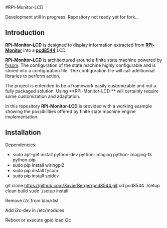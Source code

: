 #RPi-Monitor-LCD

Development still in progress. Repository not ready yet for fork...

## Introduction
**RPi-Monitor-LCD** is designed to display information extracted from [**RPi-Monitor**](https://github.com/XavierBerger/RPi-Monitor) into a [**pcd8544**](https://github.com/XavierBerger/pcd8544) LCD.

**RPi-Monitor-LCD** is architectured around a finite state machine powered by [fysom](https://github.com/mriehl/fysom). The configuration of the state machine highly configurable and is stored into a configuration file.
The configuration file will call additionnal libraries to perform action.

The project is entended to be a framework easily customizable and not a fully packaged solution. Using **RPi-Monitor-LCD ** will certainly require some customization and adaptation.

In this repository **RPi-Monitor-LCD** is provided with a working example showing the possibilities offered by finite state machine engine implementation. 


## Installation

Dependencies:
  * sudo apt-get install python-dev python-imaging python-imaging-tk python-pip
  * sudo pip install wiringpi2
  * sudo pip install fysom
  * sudo pip install spidev

  git clone https://github.com/XavierBerger/pcd8544.git
  cd pcd8544
  ./setup clean build
  sudo ./setup install

  Remove i2c from blacklist

  Add i2c-dev in /etc/modules
  
  Reboot or execute gpio load i2c
  
  
